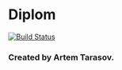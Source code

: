 # Diplom

[![Build Status](https://travis-ci.org/TemaTarasov/diplom.svg?branch=master)](https://travis-ci.org/TemaTarasov/diplom)

### Created by Artem Tarasov.